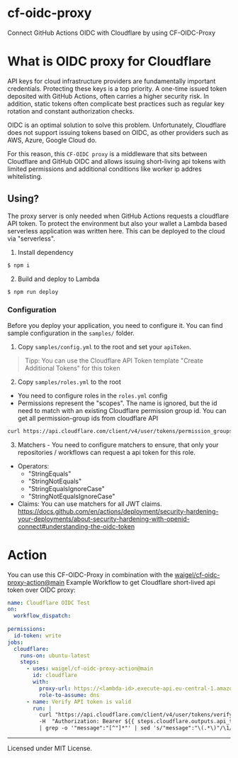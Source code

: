 # cf-oidc-proxy
Connect GitHub Actions OIDC with Cloudflare by using CF-OIDC-Proxy

# What is OIDC proxy for Cloudflare
API keys for cloud infrastructure providers are fundamentally important credentials. 
Protecting these keys is a top priority. A one-time issued token deposited with GitHub Actions, often carries a higher security risk. 
In addition, static tokens often complicate best practices such as regular key rotation and constant authorization checks.

OIDC is an optimal solution to solve this problem. Unfortunately, Cloudflare does not support issuing tokens based on OIDC, as other providers such as AWS, Azure, Google Cloud do. 

For this reason, this `CF-OIDC proxy` is a middleware that sits between Cloudflare and GitHub OIDC and allows issuing short-living api tokens with limited permissions and additional conditions like worker ip addres whitelisting.

## Using?

The proxy server is only needed when GitHub Actions requests a cloudflare API token. 
To protect the environment but also your wallet a Lambda based serverless application was written here. 
This can be deployed to the cloud via "serverless". 

1. Install dependency
```sh
$ npm i
```

2. Build and deploy to Lambda
```sh
$ npm run deploy
```

### Configuration

Before you deploy your application, you need to configure it.
You can find sample configuration in the `samples/` folder.

1. Copy `samples/config.yml` to the root and set your `apiToken`.
> Tipp: You can use the Cloudflare API Token template "Create Additional Tokens" for this token
2. Copy `samples/roles.yml` to the root
- You need to configure roles in the `roles.yml` config
- Permissions represent the "scopes". The name is ignored, but the id need to match with an existing Cloudflare permission group id.
You can get all permission-group ids from cloudflare API 
```sh
curl https://api.cloudflare.com/client/v4/user/tokens/permission_groups -H "Authorization: Bearer <token>"
```
3. Matchers - You need to configure matchers to ensure, that only your repositories / workflows can request a api token for this role.
- Operators:
  - "StringEquals"
  - "StringNotEquals"
  - "StringEqualsIgnoreCase"
  - "StringNotEqualsIgnoreCase"
- Claims:
  You can use matchers for all JWT claims. https://docs.github.com/en/actions/deployment/security-hardening-your-deployments/about-security-hardening-with-openid-connect#understanding-the-oidc-token
  
  
# Action

You can use this CF-OIDC-Proxy in combination with the [waigel/cf-oidc-proxy-action@main](https://github.com/waigel/cf-oidc-proxy-action)
Example Workflow to get Cloudflare short-lived api token over OIDC proxy:
```yaml
name: Cloudflare OIDC Test
on:
  workflow_dispatch:
  
permissions:
  id-token: write
jobs:
  cloudflare:
    runs-on: ubuntu-latest
    steps:
      - uses: waigel/cf-oidc-proxy-action@main
        id: cloudflare
        with:
          proxy-url: https://<lambda-id>.execute-api.eu-central-1.amazonaws.com
          role-to-assume: dns
      - name: Verify API token is valid
        run: |
          curl "https://api.cloudflare.com/client/v4/user/tokens/verify" \
          -H  "Authorization: Bearer ${{ steps.cloudflare.outputs.api_token }}" \
          | grep -o '"message":"[^"]*"' | sed 's/"message":"\(.*\)"/\1/
```
---
Licensed under MIT License.
